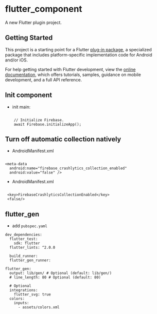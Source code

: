 # flutter_component

A new Flutter plugin project.

## Getting Started

This project is a starting point for a Flutter
[plug-in package](https://flutter.dev/developing-packages/),
a specialized package that includes platform-specific implementation code for
Android and/or iOS.

For help getting started with Flutter development, view the
[online documentation](https://flutter.dev/docs), which offers tutorials,
samples, guidance on mobile development, and a full API reference.

## Init component

- init main:

```

    // Initialize Firebase.
    await Firebase.initializeApp();
```

## Turn off automatic collection natively

- AndroidManifest.xml
  
```

<meta-data
  android:name="firebase_crashlytics_collection_enabled"
  android:value="false" />
```

- AndroidManifest.xml

```

 <key>FirebaseCrashlyticsCollectionEnabled</key>
 <false/>
```

## flutter_gen

- add `pubspec.yaml`

```
dev_dependencies:
  flutter_test:
    sdk: flutter
  flutter_lints: ^2.0.0

  build_runner: 
  flutter_gen_runner:

flutter_gen:
  output: lib/gen/ # Optional (default: lib/gen/)
  # line_length: 80 # Optional (default: 80)

  # Optional
  integrations:
    flutter_svg: true
  colors:
    inputs:
      - assets/colors.xml
```
